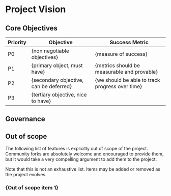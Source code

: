 # Project Vision

<!-- 
One paragraph description of the project.
- What is the problem you are trying to solve?
- How are you going to solve it?
- What are the goals and guiding principles?
- What is the boundary of the project scope?
-->

## Core Objectives

| Priority | Objective                                  | Success Metric                                   |
|----------|--------------------------------------------|--------------------------------------------------|
| P0       | {non negotiable objectives}                | {measure of success}                             |
| P1       | {primary object, must have}                | {metrics should be measurable and provable}      |
| P2       | {secondary objective, can be deferred}     | {we should be able to track progress over time}  |
| P3       | {tertiary objective, nice to have}         |                                                  |

## Governance

<!--
Description of how the project will be managed and by whom.
- Who is responsible for the project?
- Who has final say on decisions?
- What are the conditions for contributions?
- How to we communicate and collaborate?
- How do we make decisions and apply policies?
- What happens if things go wrong?
- What is the path to transition to a different governance model as the project grows?
- What are some key risks and how will we address them?
- What is our position on security and privacy protection?
-->

## Out of scope

The following list of features is explicitly out of scope of the project.
Community forks are absolutely welcome and encouraged to provide them, but it would take a very compelling argument to add them to the project.

Note that this is not an exhaustive list. Items may be added or removed as the project evolves.

### {Out of scope item 1}

<!-- 
Brief description of exactly what is out of scope and the reasoning behind it.
Tie back to an ADR if applicable.
-->